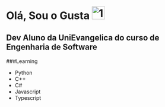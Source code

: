 # Olá, Sou o Gusta <img src="https://em-content.zobj.net/source/google/387/smiling-face-with-sunglasses_1f60e.png" loading="lazy" alt="1.1" class="w-auto h-full" height="35" width="35">
## Dev Aluno da UniEvangelica do curso de Engenharia de Software

###Learning
+ Python 
+ C++
+ C#
+ Javascript
+ Typescript
  
